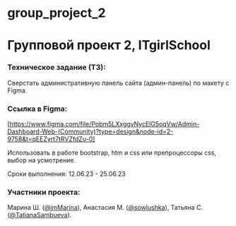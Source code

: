 # group_project_2

# Групповой проект 2, ITgirlSchool

### Техническое задание (ТЗ):
Сверстать административную панель сайта (админ-панель) по макету с Figma. 

### Ссылка в Figma: 
[https://www.figma.com/file/Pobm5LXxggvNycElG5oqVw/Admin-Dashboard-Web-(Community)?type=design&node-id=2-9758&t=qEEZyrt7tRVZfdZu-0]

Использовать в работе bootstrap, htm и css или препроцессоры css, выбор на усмотрение.

Сроки выполнения: 12.06.23 - 25.06.23

### Участники проекта:
Марина Ш. ([@imMarina](https://github.com/imMarina)), Анастасия М. ([@sowlushka](https://github.com/TatianaSambueva)), Татьяна С. ([@TatianaSambueva](https://github.com/TatianaSambueva)).
